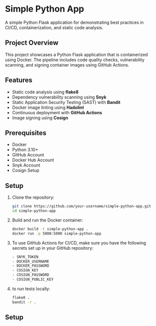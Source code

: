# Simple Python App

A simple Python Flask application for demonstrating best practices in CI/CD, containerization, and static code analysis.

## Project Overview

This project showcases a Python Flask application that is containerized using Docker. The pipeline includes code quality checks, vulnerability scanning, and signing container images using GitHub Actions.

## Features

- Static code analysis using **flake8**
- Dependency vulnerability scanning using **Snyk**
- Static Application Security Testing (SAST) with **Bandit**
- Docker image linting using **Hadolint**
- Continuous deployment with **GitHub Actions**
- Image signing using **Cosign**

## Prerequisites

- Docker
- Python 3.10+
- GitHub Account
- Docker Hub Account
- Snyk Account
- Cosign Setup

## Setup

1. Clone the repository:
   ```bash
   git clone https://github.com/your-username/simple-python-app.git
   cd simple-python-app

2. Build and run the Docker container:
   ```bash
   docker build -t simple-python-app .
   docker run -p 5000:5000 simple-python-app

3. To use GitHub Actions for CI/CD, make sure you have the following secrets set up in your GitHub repository:
   ```bash
   - SNYK_TOKEN
   - DOCKER_USERNAME
   - DOCKER_PASSWORD
   - COSIGN_KEY
   - COSIGN_PASSWORD
   - COSIGN_PUBLIC_KEY

4. to run tests locally:
   ```bash
   flake8 .
   bandit -r .

## Setup


